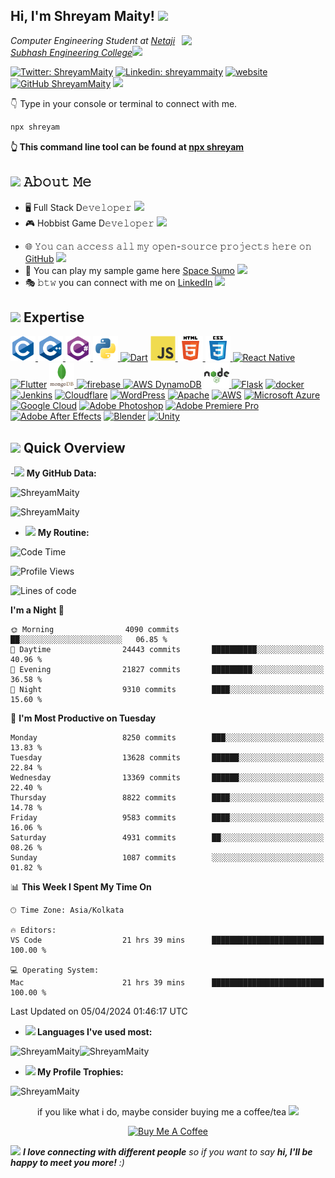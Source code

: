 <h2> Hi, I'm Shreyam Maity! <img src="https://media.giphy.com/media/mGcNjsfWAjY5AEZNw6/giphy.gif" width="50"></h2>
<img align='right' src="https://media.giphy.com/media/M9gbBd9nbDrOTu1Mqx/giphy.gif" width="230">

<p><em>Computer Engineering Student at <a href="http://nsec.ac.in">Netaji Subhash Engineering College</a><img src="https://media.giphy.com/media/fYSnHlufseco8Fh93Z/giphy.gif" width="30"></br>
</em></p>


[![Twitter: ShreyamMaity](https://img.shields.io/twitter/follow/ShreyamMaity?style=social)](https://twitter.com/ShreyamMaity)
[![Linkedin: shreyammaity](https://img.shields.io/badge/-shreyammaity-blue?style=flat-square&logo=Linkedin&logoColor=white&link=https://www.linkedin.com/in/shreyammaity/)](https://www.linkedin.com/in/shreyammaity/)
[![website](https://img.shields.io/badge/Website-46a2f1.svg?&style=flat-square&logo=Google-Chrome&logoColor=white&link=https://shreyam.ml/)](https://shreyam.ml/)
[![GitHub ShreyamMaity](https://img.shields.io/github/followers/ShreyamMaity?label=follow&style=social)](https://github.com/ShreyamMaity)
![](https://visitor-badge.glitch.me/badge?page_id=ShryeyamMaity.ShreyamMaity)

👇 Type in your console or terminal to connect with me.

```bash
npx shreyam
```
**👆 This command line tool can be found at [npx shreyam](https://github.com/ShreyamMaity/npx-card)**

## <img src="https://media.giphy.com/media/VgCDAzcKvsR6OM0uWg/giphy.gif" width="50"> 𝙰𝚋𝚘𝚞𝚝 𝙼𝚎
- 🖥 Full Stack D𝚎𝚟𝚎𝚕𝚘𝚙𝚎𝚛 <img src="https://media.giphy.com/media/WUlplcMpOCEmTGBtBW/giphy.gif" width="30">
- 🎮 Hobbist Game D𝚎𝚟𝚎𝚕𝚘𝚙𝚎𝚛 <img src="https://media.giphy.com/media/KvI1A7ma7Pk48eZ5as/giphy.gif" width="30">
<!-- - 🎓 𝚂𝚝𝚞𝚍𝚢𝚒𝚗𝚐 Computer Science & Engineering 𝚊𝚝 Netaji Subhash Engineering College, Batch 𝚘𝚏 2021-24 <img src="https://media.giphy.com/media/MB75OzWrpUMOWfBHg0/giphy.gif" width="30"> -->
- 🌐 𝚈𝚘𝚞 𝚌𝚊𝚗 𝚊𝚌𝚌𝚎𝚜𝚜 𝚊𝚕𝚕 𝚖𝚢 𝚘𝚙𝚎𝚗-𝚜𝚘𝚞𝚛𝚌𝚎 𝚙𝚛𝚘𝚓𝚎𝚌𝚝𝚜 𝚑𝚎𝚛𝚎 𝚘𝚗 [GitHub](https://github.com/ShreyamMaity) <img src="https://media.giphy.com/media/Y01wot3Bt9Bpdz8xvs/giphy.gif" width="30">
- 🎳 You can play my sample game here [Space Sumo](https://shreyammaity.github.io/spacesumo.github.io/) <img src="https://media.giphy.com/media/ej15KjYzfDdxckdVS2/giphy.gif" width="30">
- 🎭 𝚋𝚝𝚠 you can connect with me on [LinkedIn](https://www.linkedin.com/in/shreyammaity/) <img src="https://media.giphy.com/media/HQTYdpx1yhxWpugAi2/giphy.gif" width="30">

## <img src="https://media.giphy.com/media/8FrCaIwWJaaBgX9IoQ/giphy.gif" width="50"> Expertise

<p align="left">  
<a href="https://www.cprogramming.com/" target="_blank"> <img src="https://raw.githubusercontent.com/devicons/devicon/master/icons/c/c-original.svg" alt="c" width="40" height="40"/> </a> 
<a href="https://en.cppreference.com/w/" target="_blank"> <img src="https://raw.githubusercontent.com/devicons/devicon/master/icons/cplusplus/cplusplus-original.svg" alt="cplusplus" width="40" height="40"/> </a>  
<a href="https://docs.microsoft.com/en-us/dotnet/csharp/" target="_blank"> <img src="https://raw.githubusercontent.com/devicons/devicon/master/icons/csharp/csharp-original.svg" alt="csharp" width="40" height="40"/> </a>  
<a href="https://www.python.org" target="_blank"> <img src="https://raw.githubusercontent.com/devicons/devicon/master/icons/python/python-original.svg" alt="python" width="40" height="40"/> </a>
<a href="https://dart.dev/" title="Dart"><img src="https://github.com/get-icon/geticon/raw/master/icons/dart.svg" alt="Dart" width="40" height="40"></a>
 <a href="https://developer.mozilla.org/en-US/docs/Web/JavaScript" target="_blank"> <img src="https://raw.githubusercontent.com/devicons/devicon/master/icons/javascript/javascript-original.svg" alt="javascript" width="40" height="40"/> </a>
<a href="https://www.w3schools.com/html/" target="_blank"> <img src="https://raw.githubusercontent.com/devicons/devicon/master/icons/html5/html5-original-wordmark.svg" alt="html5" width="40" height="40"/> </a>
<a href="https://www.w3schools.com/css/" target="_blank"> <img src="https://raw.githubusercontent.com/devicons/devicon/master/icons/css3/css3-original-wordmark.svg" alt="css3" width="40" height="40"/> </a> 
<a href="https://reactnative.dev/" title="React Native"><img src="https://github.com/get-icon/geticon/raw/master/icons/react.svg" alt="React Native" width="40" height="40"></a>
<a href="https://flutter.dev" title="Flutter"><img src="https://github.com/get-icon/geticon/raw/master/icons/flutter.svg" alt="Flutter" width="40" height="40"></a> 
<a href="https://www.mongodb.com/" target="_blank"> <img src="https://raw.githubusercontent.com/devicons/devicon/master/icons/mongodb/mongodb-original-wordmark.svg" alt="mongodb" width="40" height="40"/> </a>
<a href="https://firebase.google.com/" target="_blank"> <img src="https://github.com/get-icon/geticon/raw/master/icons/firebase.svg" alt="firebase" width="40" height="40"/> </a> 
 <a href="https://aws.amazon.com/dynamodb/" title="AWS DynamoDB"><img src="https://github.com/get-icon/geticon/raw/master/icons/aws-dynamodb.svg" alt="AWS DynamoDB" width="40" height="40"></a>
<a href="https://nodejs.org" target="_blank"> <img src="https://raw.githubusercontent.com/devicons/devicon/master/icons/nodejs/nodejs-original-wordmark.svg" alt="nodejs" width="40" height="40"/> </a> 
<a href="https://flask.pocoo.org/" title="Flask"><img src="https://github.com/get-icon/geticon/raw/master/icons/flask.svg" alt="Flask" width="40" height="40"></a>
<a href="https://www.docker.com/" title="docker"><img src="https://github.com/get-icon/geticon/raw/master/icons/docker-icon.svg" alt="docker" width="40" height="40"></a>
<a href="https://jenkins-ci.org/" title="Jenkins"><img src="https://github.com/get-icon/geticon/raw/master/icons/jenkins.svg" alt="Jenkins" width="40" height="40"></a>
<a href="https://www.cloudflare.com/" title="Cloudflare"><img src="https://github.com/get-icon/geticon/raw/master/icons/cloudflare.svg" alt="Cloudflare" width="40" height="40"></a>
<a href="https://wordpress.org/" title="WordPress"><img src="https://github.com/get-icon/geticon/raw/master/icons/wordpress-icon.svg" alt="WordPress" width="40" height="40"></a>
<a href="https://www.apache.org/" title="Apache"><img src="https://github.com/get-icon/geticon/raw/master/icons/apache.svg" alt="Apache" width="40" height="40"></a>
 <a href="https://aws.amazon.com/" title="AWS"><img src="https://github.com/get-icon/geticon/raw/master/icons/aws.svg" alt="AWS" width="40" height="40"></a>
<a href="https://azure.microsoft.com/" title="Microsoft Azure"><img src="https://github.com/get-icon/geticon/raw/master/icons/azure-icon.svg" alt="Microsoft Azure" width="40" height="40"></a>
 <a href="https://cloud.google.com/" title="Google Cloud"><img src="https://github.com/get-icon/geticon/raw/master/icons/google-cloud.svg" alt="Google Cloud" width="40" height="40"></a>
<a href="https://www.adobe.com/products/photoshop.html" title="Adobe Photoshop"><img src="https://github.com/get-icon/geticon/raw/master/icons/adobe-photoshop.svg" alt="Adobe Photoshop" width="40" height="40"></a>
<a href="https://www.adobe.com/products/premiere.html" title="Adobe Premiere Pro"><img src="https://github.com/get-icon/geticon/raw/master/icons/adobe-premiere_pro.svg" alt="Adobe Premiere Pro" width="40" height="40"></a>
<a href="https://www.adobe.com/products/aftereffects.html" title="Adobe After Effects"><img src="https://github.com/get-icon/geticon/raw/master/icons/adobe-after_effects.svg" alt="Adobe After Effects" width="40" height="40"></a>
<a href="https://www.blender.org/" title="Blender"><img src="https://github.com/get-icon/geticon/raw/master/icons/blender.svg" alt="Blender" width="40" height="40"></a>
<a href="https://unity3d.com/" title="Unity"><img src="https://github.com/get-icon/geticon/raw/master/icons/unity.svg" alt="Unity" width="40" height="40"></a>

## <img src="https://media.giphy.com/media/LPfvhoIwJj0u239wI9/giphy.gif" width="50"> Quick Overview
-**<img src="https://media.giphy.com/media/jUQHpQ3UjFBfRlQekP/giphy.gif" width="50"> My GitHub Data:** 
<p align=""> <img src="https://github-readme-stats.vercel.app/api?username=ShreyamMaity&langs_count=10&show_icons=true&theme=gotham" alt="ShreyamMaity" /> 
<p align=""> <img src="https://streak-stats.demolab.com?user=ShreyamMaity&theme=gotham" alt="ShreyamMaity" /></p>

- <img src="https://media.giphy.com/media/gCWkRsa39liKgD0GLW/giphy.gif" width="50"> **My Routine:** 
<!---
<p align="center"> <img src="https://github-readme-stats.vercel.app/api/wakatime?username=Shreyam&show_icons=true&theme=gotham" alt="Shreyam" /> 
--->
 <!--START_SECTION:waka-->
![Code Time](http://img.shields.io/badge/Code%20Time-2%2C817%20hrs%2011%20mins-blue)

![Profile Views](http://img.shields.io/badge/Profile%20Views-9-blue)

![Lines of code](https://img.shields.io/badge/From%20Hello%20World%20I%27ve%20Written-28.5%20million%20lines%20of%20code-blue)

**I'm a Night 🦉** 

```text
🌞 Morning                4090 commits        ██░░░░░░░░░░░░░░░░░░░░░░░   06.85 % 
🌆 Daytime                24443 commits       ██████████░░░░░░░░░░░░░░░   40.96 % 
🌃 Evening                21827 commits       █████████░░░░░░░░░░░░░░░░   36.58 % 
🌙 Night                  9310 commits        ████░░░░░░░░░░░░░░░░░░░░░   15.60 % 
```
📅 **I'm Most Productive on Tuesday** 

```text
Monday                   8250 commits        ███░░░░░░░░░░░░░░░░░░░░░░   13.83 % 
Tuesday                  13628 commits       ██████░░░░░░░░░░░░░░░░░░░   22.84 % 
Wednesday                13369 commits       ██████░░░░░░░░░░░░░░░░░░░   22.40 % 
Thursday                 8822 commits        ████░░░░░░░░░░░░░░░░░░░░░   14.78 % 
Friday                   9583 commits        ████░░░░░░░░░░░░░░░░░░░░░   16.06 % 
Saturday                 4931 commits        ██░░░░░░░░░░░░░░░░░░░░░░░   08.26 % 
Sunday                   1087 commits        ░░░░░░░░░░░░░░░░░░░░░░░░░   01.82 % 
```


📊 **This Week I Spent My Time On** 

```text
🕑︎ Time Zone: Asia/Kolkata

🔥 Editors: 
VS Code                  21 hrs 39 mins      █████████████████████████   100.00 % 

💻 Operating System: 
Mac                      21 hrs 39 mins      █████████████████████████   100.00 % 
```


 Last Updated on 05/04/2024 01:46:17 UTC
<!--END_SECTION:waka-->
 
 
<!-- - **<img src="https://media.giphy.com/media/KzJkzjggfGN5Py6nkT/giphy.gif" width="25"> Languages I've used most:** 
<p align=""> <img src="https://github-readme-stats.vercel.app/api/top-langs/?username=ShreyamMaity&show_icons=true&theme=gotham" alt="ShreyamMaity" />  -->
 - **<img src="https://media.giphy.com/media/KzJkzjggfGN5Py6nkT/giphy.gif" width="25"> Languages I've used most:** 
<img align="left" src="http://github-profile-summary-cards.vercel.app/api/cards/most-commit-language?username=ShreyamMaity&theme=tokyonight" alt="ShreyamMaity" />
<img src="http://github-profile-summary-cards.vercel.app/api/cards/repos-per-language?username=ShreyamMaity&theme=tokyonight" alt="ShreyamMaity" />
 
 - **<img src="https://media.giphy.com/media/dxIWYNNVCxFXdP76XE/giphy.gif" width="25"> My Profile Trophies:**   
 <p align=""> <img src="https://github-profile-trophy.vercel.app/?username=ShreyamMaity&theme=juicyfresh&row=2&column=3" alt=ShreyamMaity />
 
 
<p align="center"> if you like what i do, maybe consider buying me a coffee/tea <img src="https://media.giphy.com/media/lRSeZ2ddNwhZ5AgIvk/giphy.gif" width="25">

<p align="center"><a href="https://www.buymeacoffee.com/shreyam" target="_blank"><img src="https://cdn.buymeacoffee.com/buttons/v2/default-red.png" alt="Buy Me A Coffee" width="150" ></a>

 
 <img src="https://media.giphy.com/media/LnQjpWaON8nhr21vNW/giphy.gif" width="60"> <em><b>I love connecting with different people</b> so if you want to say <b>hi, I'll be happy to meet you more!</b> :)</em>



<!---
Hey Visitor , Thanks for downloading my readme.md , 
If you like my work , please give a shout out 🥺👉👈
Edit the necessary fields and enjoy!
Happy Customisation!!!
--->
